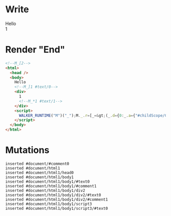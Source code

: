 # Write
  <!--M_[2-->Hello<!--M_]1 #text/0--><div>1<!--M_*1 #text/1--></div><script>WALKER_RUNTIME("M")("_");M._.r=[_=>(_.d={0:_.a={"#childScope/0":_.b={"#text/0!":_.c={}}},1:_.b,2:_.c},_.b["#text/0("]=_._["__tests__/template.marko_1_renderer"](_.a),_.d),0]</script>


# Render "End"
```html
<!--M_[2-->
<html>
  <head />
  <body>
    Hello
    <!--M_]1 #text/0-->
    <div>
      1
      <!--M_*1 #text/1-->
    </div>
    <script>
      WALKER_RUNTIME("M")("_");M._.r=[_=&gt;(_.d={0:_.a={"#childScope/0":_.b={"#text/0!":_.c={}}},1:_.b,2:_.c},_.b["#text/0("]=_._["__tests__/template.marko_1_renderer"](_.a),_.d),0]
    </script>
  </body>
</html>
```

# Mutations
```
inserted #document/#comment0
inserted #document/html1
inserted #document/html1/head0
inserted #document/html1/body1
inserted #document/html1/body1/#text0
inserted #document/html1/body1/#comment1
inserted #document/html1/body1/div2
inserted #document/html1/body1/div2/#text0
inserted #document/html1/body1/div2/#comment1
inserted #document/html1/body1/script3
inserted #document/html1/body1/script3/#text0
```
